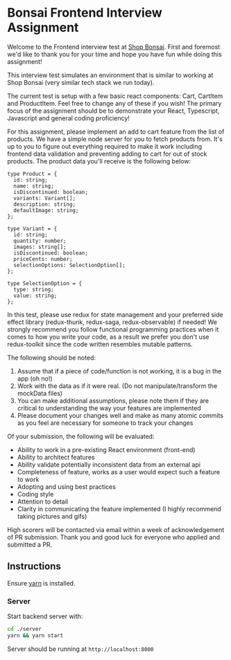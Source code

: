 # Bonsai Frontend Interview Assignment

Welcome to the Frontend interview test at [Shop Bonsai](https://www.shopbonsai.ca/). First and foremost we'd like to thank you for your time and hope you have fun while doing this assignment!

This interview test simulates an environment that is similar to working at Shop Bonsai (very similar tech stack we run today).

The current test is setup with a few basic react components: Cart, CartItem and ProductItem. Feel free to change any of these if you wish! The primary focus of the assignment should be to demonstrate your React, Typescript, Javascript and general coding proficiency!

For this assignment, please implement an add to cart feature from the list of products. We have a simple node server for you to fetch products from. It's up to you to figure out everything required to make it work including frontend data validation and preventing adding to cart for out of stock products. The product data you'll receive is the following below:

```
type Product = {
  id: string;
  name: string;
  isDiscontinued: boolean;
  variants: Variant[];
  description: string;
  defaultImage: string;
};

type Variant = {
  id: string;
  quantity: number;
  images: string[];
  isDiscontinued: boolean;
  priceCents: number;
  selectionOptions: SelectionOption[];
};

type SelectionOption = {
  type: string;
  value: string;
};
```

In this test, please use redux for state management and your preferred side effect library (redux-thunk, redux-saga, redux-observable) if needed! We strongly recommend you follow functional programming practices when it comes to how you write your code, as a result we prefer you don't use redux-toolkit since the code written resembles mutable patterns.

The following should be noted:

1. Assume that if a piece of code/function is not working, it is a bug in the app (oh no!)
2. Work with the data as if it were real. (Do not manipulate/transform the mockData files)
3. You can make additional assumptions, please note them if they are critical to understanding the way your features are implemented
4. Please document your changes well and make as many atomic commits as you feel are necessary for someone to track your changes

Of your submission, the following will be evaluated:

- Ability to work in a pre-existing React environment (front-end)
- Ability to architect features
- Ability validate potentially inconsistent data from an external api
- Completeness of feature, works as a user would expect such a feature to work
- Adopting and using best practices
- Coding style
- Attention to detail
- Clarity in communicating the feature implemented (I highly recommend taking pictures and gifs)

High scorers will be contacted via email within a week of acknowledgement of PR submission.
Thank you and good luck for everyone who applied and submitted a PR.

## Instructions

Ensure [yarn](https://yarnpkg.com/) is installed.

### Server

Start backend server with:

```sh
cd ./server
yarn && yarn start
```

Server should be running at `http://localhost:8000`
